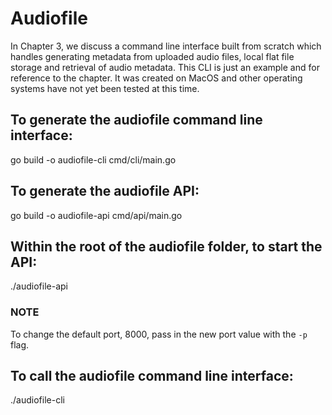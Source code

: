 # Audiofile
In Chapter 3, we discuss a command line interface built from scratch which handles generating metadata from uploaded audio files, local flat file storage and retrieval of audio metadata.  This CLI is just an example and for reference to the chapter. It was created on MacOS and other operating systems have not yet been tested at this time.

## To generate the audiofile command line interface:
go build -o audiofile-cli cmd/cli/main.go

## To generate the audiofile API:
go build -o audiofile-api cmd/api/main.go

## Within the root of the audiofile folder, to start the API:
./audiofile-api

### NOTE
To change the default port, 8000, pass in the new port value with the `-p` flag.

## To call the audiofile command line interface:
./audiofile-cli
